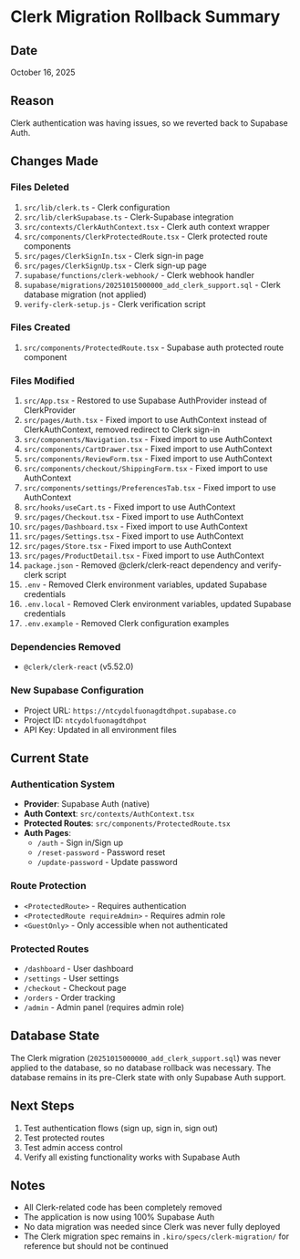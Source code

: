 # Clerk Migration Rollback Summary

## Date
October 16, 2025

## Reason
Clerk authentication was having issues, so we reverted back to Supabase Auth.

## Changes Made

### Files Deleted
1. `src/lib/clerk.ts` - Clerk configuration
2. `src/lib/clerkSupabase.ts` - Clerk-Supabase integration
3. `src/contexts/ClerkAuthContext.tsx` - Clerk auth context wrapper
4. `src/components/ClerkProtectedRoute.tsx` - Clerk protected route components
5. `src/pages/ClerkSignIn.tsx` - Clerk sign-in page
6. `src/pages/ClerkSignUp.tsx` - Clerk sign-up page
7. `supabase/functions/clerk-webhook/` - Clerk webhook handler
8. `supabase/migrations/20251015000000_add_clerk_support.sql` - Clerk database migration (not applied)
9. `verify-clerk-setup.js` - Clerk verification script

### Files Created
1. `src/components/ProtectedRoute.tsx` - Supabase auth protected route component

### Files Modified
1. `src/App.tsx` - Restored to use Supabase AuthProvider instead of ClerkProvider
2. `src/pages/Auth.tsx` - Fixed import to use AuthContext instead of ClerkAuthContext, removed redirect to Clerk sign-in
3. `src/components/Navigation.tsx` - Fixed import to use AuthContext
4. `src/components/CartDrawer.tsx` - Fixed import to use AuthContext
5. `src/components/ReviewForm.tsx` - Fixed import to use AuthContext
6. `src/components/checkout/ShippingForm.tsx` - Fixed import to use AuthContext
7. `src/components/settings/PreferencesTab.tsx` - Fixed import to use AuthContext
8. `src/hooks/useCart.ts` - Fixed import to use AuthContext
9. `src/pages/Checkout.tsx` - Fixed import to use AuthContext
10. `src/pages/Dashboard.tsx` - Fixed import to use AuthContext
11. `src/pages/Settings.tsx` - Fixed import to use AuthContext
12. `src/pages/Store.tsx` - Fixed import to use AuthContext
13. `src/pages/ProductDetail.tsx` - Fixed import to use AuthContext
14. `package.json` - Removed @clerk/clerk-react dependency and verify-clerk script
15. `.env` - Removed Clerk environment variables, updated Supabase credentials
16. `.env.local` - Removed Clerk environment variables, updated Supabase credentials
17. `.env.example` - Removed Clerk configuration examples

### Dependencies Removed
- `@clerk/clerk-react` (v5.52.0)

### New Supabase Configuration
- Project URL: `https://ntcydolfuonagdtdhpot.supabase.co`
- Project ID: `ntcydolfuonagdtdhpot`
- API Key: Updated in all environment files

## Current State

### Authentication System
- **Provider**: Supabase Auth (native)
- **Auth Context**: `src/contexts/AuthContext.tsx`
- **Protected Routes**: `src/components/ProtectedRoute.tsx`
- **Auth Pages**: 
  - `/auth` - Sign in/Sign up
  - `/reset-password` - Password reset
  - `/update-password` - Update password

### Route Protection
- `<ProtectedRoute>` - Requires authentication
- `<ProtectedRoute requireAdmin>` - Requires admin role
- `<GuestOnly>` - Only accessible when not authenticated

### Protected Routes
- `/dashboard` - User dashboard
- `/settings` - User settings
- `/checkout` - Checkout page
- `/orders` - Order tracking
- `/admin` - Admin panel (requires admin role)

## Database State
The Clerk migration (`20251015000000_add_clerk_support.sql`) was never applied to the database, so no database rollback was necessary. The database remains in its pre-Clerk state with only Supabase Auth support.

## Next Steps
1. Test authentication flows (sign up, sign in, sign out)
2. Test protected routes
3. Test admin access control
4. Verify all existing functionality works with Supabase Auth

## Notes
- All Clerk-related code has been completely removed
- The application is now using 100% Supabase Auth
- No data migration was needed since Clerk was never fully deployed
- The Clerk migration spec remains in `.kiro/specs/clerk-migration/` for reference but should not be continued
